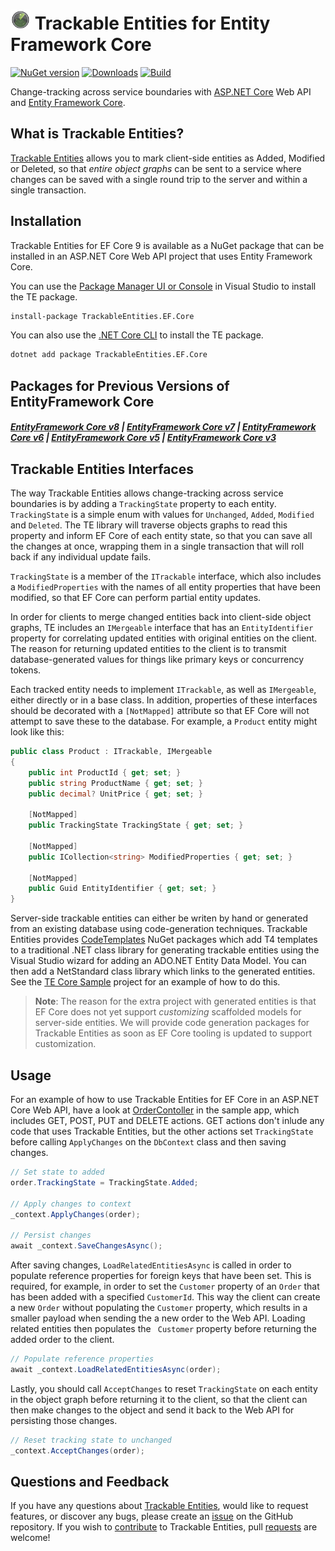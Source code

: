 # <img src="https://raw.githubusercontent.com/TrackableEntities/TrackableEntities.Core/develop/TrackableEntities.EF.Core/icon.png" width="32" height="32" /> Trackable Entities for Entity Framework Core

[![NuGet version](https://badge.fury.io/nu/TrackableEntities.EF.Core.svg)](https://badge.fury.io/nu/TrackableEntities.EF.Core)
[![Downloads](https://img.shields.io/nuget/dt/TrackableEntities.EF.Core.svg?logo=nuget&color=green)](https://www.nuget.org/packages/TrackableEntities.EF.Core) 
[![Build](https://github.com/TrackableEntities/TrackableEntities.Core/actions/workflows/deploy.yml/badge.svg?branch=develop)](https://github.com/TrackableEntities/TrackableEntities.Core/actions/workflows/deploy.yml)

Change-tracking across service boundaries with [ASP.NET Core](https://docs.microsoft.com/en-us/aspnet/core/) Web API and [Entity Framework Core](https://docs.microsoft.com/en-us/ef/core/).

## What is Trackable Entities?

[Trackable Entities](http://trackableentities.github.io/) allows you to mark client-side entities as Added, Modified or Deleted, so that _entire object graphs_ can be sent to a service where changes can be saved with a single round trip to the server and within a single transaction.

## Installation

Trackable Entities for EF Core 9 is available as a NuGet package that can be installed in an ASP.NET Core Web API project that uses Entity Framework Core.

You can use the [Package Manager UI or Console](https://docs.microsoft.com/en-us/nuget/tools/package-manager-console) in Visual Studio to install the TE package.

```bash
install-package TrackableEntities.EF.Core
```

You can also use the [.NET Core CLI](https://docs.microsoft.com/en-us/dotnet/core/tools/) to install the TE package.

```bash
dotnet add package TrackableEntities.EF.Core
```

## Packages for Previous Versions of EntityFramework Core

##### [EntityFramework Core v8](https://www.nuget.org/packages/TrackableEntities.EF.Core/8.0.0) | [EntityFramework Core v7](https://www.nuget.org/packages/TrackableEntities.EF.Core/7.0.0) | [EntityFramework Core v6](https://www.nuget.org/packages/TrackableEntities.EF.Core/6.0.0) | [EntityFramework Core v5](https://www.nuget.org/packages/TrackableEntities.EF.Core/5.0.1) | [EntityFramework Core v3](https://www.nuget.org/packages/TrackableEntities.EF.Core/3.1.1)


## Trackable Entities Interfaces

The way Trackable Entities allows change-tracking across service boundaries is by adding a `TrackingState` property to each entity. `TrackingState` is a simple enum with values for `Unchanged`, `Added`, `Modified` and `Deleted`.  The TE library will traverse objects graphs to read this property and inform EF Core of each entity state, so that you can save all the changes at once, wrapping them in a single transaction that will roll back if any individual update fails.

`TrackingState` is a member of the `ITrackable` interface, which also includes a `ModifiedProperties` with the names of all entity properties that have been modified, so that EF Core can perform partial entity updates.

In order for clients to merge changed entities back into client-side object graphs, TE includes an `IMergeable` interface that has an `EntityIdentifier` property for correlating updated entities with original entities on the client.  The reason for returning updated entities to the client is to transmit database-generated values for things like primary keys or concurrency tokens.

Each tracked entity needs to implement `ITrackable`, as well as `IMergeable`, either directly or in a base class. In addition, properties of these interfaces should be decorated with a `[NotMapped]` attribute so that EF Core will not attempt to save these to the database.  For example, a `Product` entity might look like this:

```csharp
public class Product : ITrackable, IMergeable
{
    public int ProductId { get; set; }
    public string ProductName { get; set; }
    public decimal? UnitPrice { get; set; }

    [NotMapped]
    public TrackingState TrackingState { get; set; }

    [NotMapped]
    public ICollection<string> ModifiedProperties { get; set; }

    [NotMapped]
    public Guid EntityIdentifier { get; set; }
}
```

Server-side trackable entities can either be writen by hand or generated from an existing database using code-generation techniques. Trackable Entities provides [CodeTemplates](https://www.nuget.org/packages?q=TrackableEntities.CodeTemplates) NuGet packages which add T4 templates to a traditional .NET class library for generating trackable entities using the Visual Studio wizard for adding an ADO.NET Entity Data Model. You can then add a NetStandard class library which links to the generated entities. See the [TE Core Sample](https://github.com/TrackableEntities/TrackableEntities.Core.Sample) project for an example of how to do this.

> **Note**: The reason for the extra project with generated entities is that EF Core does not yet support _customizing_ scaffolded models for server-side entities. We will provide code generation packages for Trackable Entities as soon as EF Core tooling is updated to support customization.

## Usage

For an example of how to use Trackable Entities for EF Core in an ASP.NET Core Web API, have a look at [OrderContoller](https://github.com/TrackableEntities/TrackableEntities.Core.Sample/blob/master/NetCoreSample.Web/Controllers/OrderController.cs) in the sample app, which includes GET, POST, PUT and DELETE actions.  GET actions don't inlude any code that uses Trackable Entities, but the other actions set `TrackingState` before calling `ApplyChanges` on the `DbContext` class and then saving changes.

```csharp
// Set state to added
order.TrackingState = TrackingState.Added;

// Apply changes to context
_context.ApplyChanges(order);

// Persist changes
await _context.SaveChangesAsync();
```

After saving changes, `LoadRelatedEntitiesAsync` is called in order to populate reference properties for foreign keys that have been set. This is required, for example, in order to set the `Customer` property of an `Order` that has been added with a specified `CustomerId`. This way the client can create a new `Order` without populating the `Customer` property, which results in a smaller payload when sending the a new order to the Web API.  Loading related entities then populates the ` Customer` property before returning the added order to the client.

```csharp
// Populate reference properties
await _context.LoadRelatedEntitiesAsync(order);
```

Lastly, you should call `AcceptChanges` to reset `TrackingState` on each entity in the object graph before returning it to the client, so that the client can then make changes to the object and send it back to the Web API for persisting those changes.

```csharp
// Reset tracking state to unchanged
_context.AcceptChanges(order);
```

## Questions and Feedback

If you have any questions about [Trackable Entities](http://trackableentities.github.io/), would like to request features, or discover any bugs, please create an [issue](https://github.com/TrackableEntities/TrackableEntities.Core/issues) on the GitHub repository.  If you wish to [contribute](http://trackableentities.github.io/6-contributing.html) to Trackable Entities, pull [requests](https://help.github.com/articles/about-pull-requests/) are welcome!

